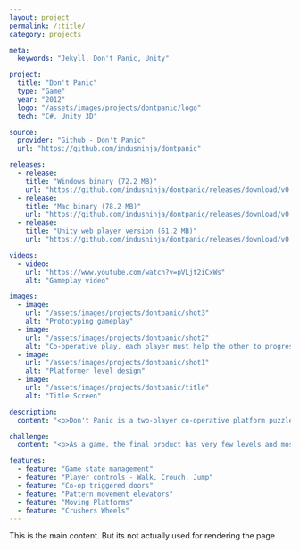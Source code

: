 ```yaml
---
layout: project
permalink: /:title/
category: projects

meta:
  keywords: "Jekyll, Don't Panic, Unity"

project:
  title: "Don't Panic"
  type: "Game"
  year: "2012"
  logo: "/assets/images/projects/dontpanic/logo"
  tech: "C#, Unity 3D"

source:
  provider: "Github - Don't Panic"
  url: "https://github.com/indusninja/dontpanic"

releases:
  - release:
    title: "Windows binary (72.2 MB)"
    url: "https://github.com/indusninja/dontpanic/releases/download/v0.1/dontpanic_win.zip"
  - release:
    title: "Mac binary (78.2 MB)"
    url: "https://github.com/indusninja/dontpanic/releases/download/v0.1/dontpanic_mac.zip"
  - release:
    title: "Unity web player version (61.2 MB)"
    url: "https://github.com/indusninja/dontpanic/releases/download/v0.1/dontpanic_web.unity3d"

videos:
  - video:
    url: "https://www.youtube.com/watch?v=pVLjt2iCxWs"
    alt: "Gameplay video"

images:
  - image:
    url: "/assets/images/projects/dontpanic/shot3"
    alt: "Prototyping gameplay"
  - image:
    url: "/assets/images/projects/dontpanic/shot2"
    alt: "Co-operative play, each player must help the other to progress"
  - image:
    url: "/assets/images/projects/dontpanic/shot1"
    alt: "Platformer level design"
  - image:
    url: "/assets/images/projects/dontpanic/title"
    alt: "Title Screen"

description:
  content: "<p>Don't Panic is a two-player co-operative platform puzzle game, which was developed during the Nordic Game Jam 2012. Each player controls a robot in the game whose primary resource is electric energy, which is used for movement.</p><p>However, even staying idle saps some energy from the robots. So, effectively players have only a certain amount of time to finish each level. In order to mediate the effects of losing energy, players can pick up the radiant balls (energy cores) in the level. This ball recharges the robot holding it, but doesn't stop charging it past its maximum capacity either. This means prolonged exposure of the ball can destroy the robot.</p><p>Both players have to work together in order to overcome such challenges presented in the level to reach end of the level.</p>"

challenge:
  content: "<p>As a game, the final product has very few levels and most of them can get players stuck without any chance to reset. However, the team did run through developing a large amount ofpuzzle mechanics that can be combined into several permutations by level designers to build interesting levels. Hence, while we failed to create an engaging game, we were able to create a toolset for level designers.</p>"

features:
  - feature: "Game state management"
  - feature: "Player controls - Walk, Crouch, Jump"
  - feature: "Co-op triggered doors"
  - feature: "Pattern movement elevators"
  - feature: "Moving Platforms"
  - feature: "Crushers Wheels"
---
```

<p>This is the main content. But its not actually used for rendering the page</p>